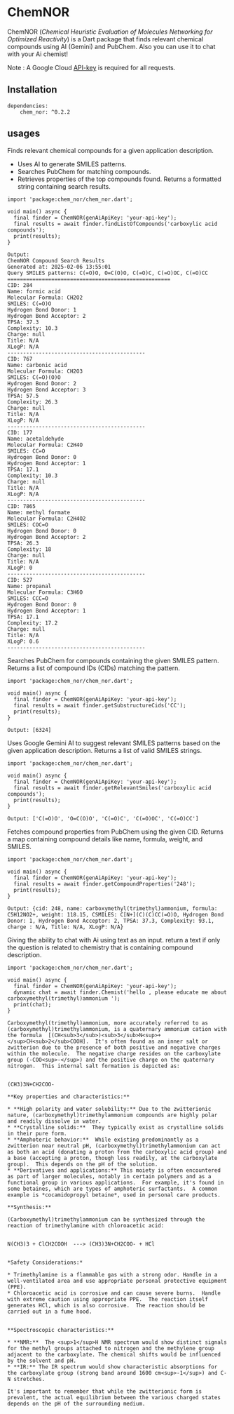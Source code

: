 # ChemNOR

ChemNOR (_Chemical Heuristic Evaluation of Molecules Networking for Optimized Reactivity_) is a Dart package that finds relevant chemical compounds using AI (Gemini) and PubChem. Also you can use it to chat with your Ai chemist!

Note : A Google Cloud [API-key](https://ai.google.dev/gemini-api/docs/api-key) is required for all requests.

## Installation

```
dependencies:
    chem_nor: ^0.2.2
```

## usages

Finds relevant chemical compounds for a given application description.

* Uses AI to generate SMILES patterns.
* Searches PubChem for matching compounds.
* Retrieves properties of the top compounds found.
  Returns a formatted string containing search results.

```
import 'package:chem_nor/chem_nor.dart';

void main() async {
  final finder = ChemNOR(genAiApiKey: 'your-api-key');
  final results = await finder.findListOfCompounds('carboxylic acid compounds');
  print(results);
}
```

```
Output:
ChemNOR Compound Search Results
Generated at: 2025-02-06 13:55:01
Query SMILES patterns: C(=O)O, O=C(O)O, C(=O)C, C(=O)OC, C(=O)CC
====================================================
CID: 284
Name: formic acid
Molecular Formula: CH2O2
SMILES: C(=O)O
Hydrogen Bond Donor: 1
Hydrogen Bond Acceptor: 2
TPSA: 37.3
Complexity: 10.3
Charge: null
Title: N/A
XLogP: N/A
--------------------------------------------
CID: 767
Name: carbonic acid
Molecular Formula: CH2O3
SMILES: C(=O)(O)O
Hydrogen Bond Donor: 2
Hydrogen Bond Acceptor: 3
TPSA: 57.5
Complexity: 26.3
Charge: null
Title: N/A
XLogP: N/A
--------------------------------------------
CID: 177
Name: acetaldehyde
Molecular Formula: C2H4O
SMILES: CC=O
Hydrogen Bond Donor: 0
Hydrogen Bond Acceptor: 1
TPSA: 17.1
Complexity: 10.3
Charge: null
Title: N/A
XLogP: N/A
--------------------------------------------
CID: 7865
Name: methyl formate
Molecular Formula: C2H4O2
SMILES: COC=O
Hydrogen Bond Donor: 0
Hydrogen Bond Acceptor: 2
TPSA: 26.3
Complexity: 18
Charge: null
Title: N/A
XLogP: 0
--------------------------------------------
CID: 527
Name: propanal
Molecular Formula: C3H6O
SMILES: CCC=O
Hydrogen Bond Donor: 0
Hydrogen Bond Acceptor: 1
TPSA: 17.1
Complexity: 17.2
Charge: null
Title: N/A
XLogP: 0.6
--------------------------------------------
```

Searches PubChem for compounds containing the given SMILES pattern.
Returns a list of compound IDs (CIDs) matching the pattern.

```
import 'package:chem_nor/chem_nor.dart';

void main() async {
  final finder = ChemNOR(genAiApiKey: 'your-api-key');
  final results = await finder.getSubstructureCids('CC');
  print(results);
}
```

```
Output: [6324]
```

Uses Google Gemini AI to suggest relevant SMILES patterns based on the given application description.
Returns a list of valid SMILES strings.

```
import 'package:chem_nor/chem_nor.dart';

void main() async {
  final finder = ChemNOR(genAiApiKey: 'your-api-key');
  final results = await finder.getRelevantSmiles('carboxylic acid compounds');
  print(results);
}
```

```
Output: ['C(=O)O', 'O=C(O)O', 'C(=O)C', 'C(=O)OC', 'C(=O)CC']
```

Fetches compound properties from PubChem using the given CID.
Returns a map containing compound details like name, formula, weight, and SMILES.

```
import 'package:chem_nor/chem_nor.dart';

void main() async {
  final finder = ChemNOR(genAiApiKey: 'your-api-key');
  final results = await finder.getCompoundProperties('248');
  print(results);
}
```

```
Output: {cid: 248, name: carboxymethyl(trimethyl)ammonium, formula: C5H12NO2+, weight: 118.15, CSMILES: C[N+](C)(C)CC(=O)O, Hydrogen Bond Donor: 1, Hydrogen Bond Acceptor: 2, TPSA: 37.3, Complexity: 93.1, charge	: N/A, Title: N/A, XLogP: N/A}
```

Giving the ability to chat with Ai using text as an input.
return a text if only the question is related to chemistry that is containing compound description.

```
import 'package:chem_nor/chem_nor.dart';

void main() async {
  final finder = ChemNOR(genAiApiKey: 'your-api-key');
  dynamic chat = await finder.Chemist('hello , please educate me about carboxymethyl(trimethyl)ammonium ');
  print(chat);
}
```

```
Carboxymethyl(trimethyl)ammonium, more accurately referred to as (carboxymethyl)trimethylammonium, is a quaternary ammonium cation with the formula  [(CH<sub>3</sub>)<sub>3</sub>N<sup>+</sup>CH<sub>2</sub>COOH].  It's often found as an inner salt or zwitterion due to the presence of both positive and negative charges within the molecule.  The negative charge resides on the carboxylate group (-COO<sup>-</sup>) and the positive charge on the quaternary nitrogen.  This internal salt formation is depicted as:


(CH3)3N+CH2COO-

**Key properties and characteristics:**

* **High polarity and water solubility:** Due to the zwitterionic nature, (carboxymethyl)trimethylammonium compounds are highly polar and readily dissolve in water.
* **Crystalline solids:**  They typically exist as crystalline solids in their pure form.
* **Amphoteric behavior:**  While existing predominantly as a zwitterion near neutral pH, (carboxymethyl)trimethylammonium can act as both an acid (donating a proton from the carboxylic acid group) and a base (accepting a proton, though less readily, at the carboxylate group).  This depends on the pH of the solution.
* **Derivatives and applications:** This moiety is often encountered as part of larger molecules, notably in certain polymers and as a functional group in various applications.  For example, it's found in some betaines, which are types of amphoteric surfactants.  A common example is *cocamidopropyl betaine*, used in personal care products.

**Synthesis:**

(Carboxymethyl)trimethylammonium can be synthesized through the reaction of trimethylamine with chloroacetic acid:


N(CH3)3 + ClCH2COOH  ---> (CH3)3N+CH2COO- + HCl


*Safety Considerations:*

* Trimethylamine is a flammable gas with a strong odor. Handle in a well-ventilated area and use appropriate personal protective equipment (PPE).
* Chloroacetic acid is corrosive and can cause severe burns.  Handle with extreme caution using appropriate PPE.  The reaction itself generates HCl, which is also corrosive.  The reaction should be carried out in a fume hood.


**Spectroscopic characteristics:**

* **NMR:**  The <sup>1</sup>H NMR spectrum would show distinct signals for the methyl groups attached to nitrogen and the methylene group adjacent to the carboxylate. The chemical shifts would be influenced by the solvent and pH.
* **IR:** The IR spectrum would show characteristic absorptions for the carboxylate group (strong band around 1600 cm<sup>-1</sup>) and C-N stretches.

It's important to remember that while the zwitterionic form is prevalent, the actual equilibrium between the various charged states depends on the pH of the surrounding medium.
```